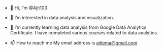 - 👋 Hi, I’m @Ajit103
- 👀 I’m interested in data analysis and visualization.
- 🌱 I’m currently learning data analysis from Google Data Analytics Certificate. I have completed various courses related to data analytics.

- 📫 How to reach me 
My email address is ajitema@gmail.com

<!---
Ajit103/Ajit103 is a ✨ special ✨ repository because its `README.md` (this file) appears on your GitHub profile.
You can click the Preview link to take a look at your changes.
--->
